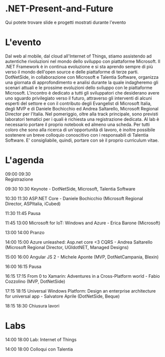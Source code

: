 # .NET-Present-and-Future
Qui potete trovare slide e progetti mostrati durante l'evento


# L'evento
Dal web al mobile, dal cloud all'Internet of Things, stiamo assistendo ad autentiche rivoluzioni nel mondo dello sviluppo con piattaforme Microsoft. Il .NET Framework è in continua evoluzione e si sta aprendo sempre di più verso il mondo dell'open source e delle piattaforme di terze parti. DotNetSide, in collaborazione con Microsoft e Talentia Software, organizza una giornata di approfondimento e analisi durante la quale indagheremo gli scenari attuali e le prossime evoluzioni dello sviluppo con le piattaforme Microsoft. 
L'incontro è dedicato a tutti gli sviluppatori che desiderano avere uno sguardo privilegiato verso il futuro, attraverso gli interventi di alcuni esperti del settore e con il contributo degli Evangelist di Microsoft Italia, degli MVP e di Daniele Bochicchio ed Andrea Saltarello, Microsoft Regional Director per l'Italia. Nel pomeriggio, oltre alla track principale, sono previsti laboratori tematici per i quali è richiesta una registrazione dedicata. Al lab è necessario portare il proprio notebook ed almeno una scheda.
Per tutti coloro che sono alla ricerca di un'opportunità di lavoro, è inoltre possibile sostenere un breve colloquio conoscitivo con i responsabili di Talentia Software. E' consigliabile, quindi, portare con sè il proprio curriculum vitae.

# L'agenda
09:00 09:30  
Registrazione  

09:30 10:30 
Keynote - DotNetSide, Microsoft, Talentia Software  

10:30 11:30 
ASP.NET Core - Daniele Bochicchio (Microsoft Regional Director, ASPItalia, iCubed)  

11:30 11:45 
Pausa  

11:45 13:00 
Microsoft for IoT: Windows and Azure - Erica Barone (Microsoft)  

13:00 14:00 
Pranzo  

14:00 15:00 
Azure unleashed: Asp.net core &lt;3 CQRS - Andrea Saltarello (Microsoft Regional Director, UGIdotNET, Managed Designs)  

15:00 16:00 
Angular JS 2 - Michele Aponte (MVP, DotNetCampania, Blexin)   

16:00 16:15 
Pausa  

16:15 17:15 
From 0 to Xamarin: Adventures in a Cross-Platform world - Fabio Cozzolino (MVP, DotNetSide)  

17:15 18:15 
Universal Windows Platform: Design an enterprise architecture for universal app - Salvatore Aprile (DotNetSide, Beque)  

18:15 18:30 
Chiusura lavori

# Labs
14:00 18:00 
Lab: Internet of Things  

14:00 18:00 
Colloqui con Talentia
